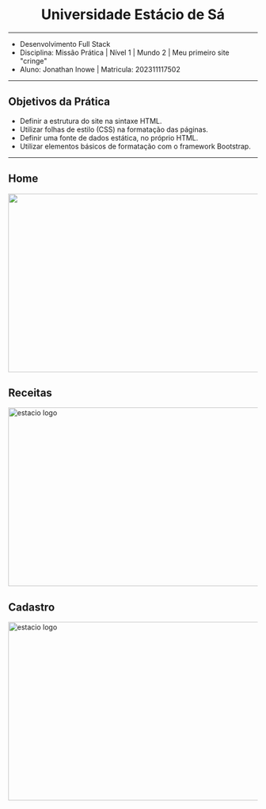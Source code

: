 
<!-- PROJECT LOGO -->
<div align="center">
   <a href="https://github.com/othneildrew/Best-README-Template">
   </a>
    <h1 align="center"> Universidade Estácio de Sá </h1>
     <hr>
</div> 

* Desenvolvimento Full Stack
* Disciplina: Missão Prática | Nível 1 | Mundo 2 | Meu primeiro site "cringe"
* Aluno: Jonathan Inowe | Matricula: 202311117502
<hr>

 <h2>Objetivos da Prática </h2>

* Definir a estrutura do site na sintaxe HTML.
* Utilizar folhas de estilo (CSS) na formatação das páginas.
* Definir uma fonte de dados estática, no próprio HTML.
* Utilizar elementos básicos de formatação com o framework Bootstrap.
  
<hr>

<h2>Home</h2>
  <a href="https://github.com/joninowe/meu_primeiro_site_cringe/blob/main/Screenshot_1.jpg">
      <img src="https://github.com/joninowe/meu_primeiro_site_cringe/blob/main/Screenshot_1.jpg" width="540" height="360">
  </a>
  
<h2> Receitas </h2>
  <a href="https://github.com/joninowe/meu_primeiro_site_cringe/blob/main/Screenshot_2.jpg">
      <img src="https://github.com/joninowe/meu_primeiro_site_cringe/blob/main/Screenshot_2.jpg" alt="estacio logo" width="540" height="360">
  </a>

<h2> Cadastro </h2>
  <a href="https://github.com/joninowe/meu_primeiro_site_cringe/blob/main/Screenshot_3.jpg">
      <img src="https://github.com/joninowe/meu_primeiro_site_cringe/blob/main/Screenshot_3.jpg" alt="estacio logo" width="540" height="360">
  </a>
